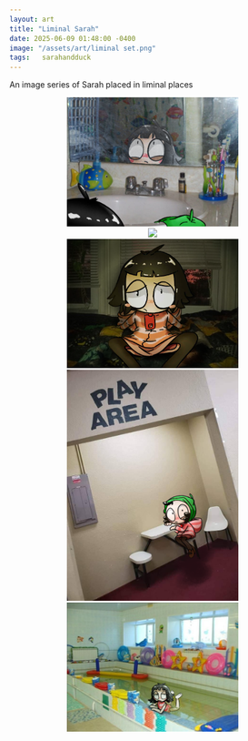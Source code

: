 ```yaml
---
layout: art
title: "Liminal Sarah"
date: 2025-06-09 01:48:00 -0400
image: "/assets/art/liminal set.png"
tags:   sarahandduck
---
```


An image series of Sarah placed in liminal places

<center> <img src= "/assets/art/Liminal Sarah/bathroom.png"  style="max-width:60%;max-height:60vh">
<center> <img src= "/assets/art/Liminal Sarah/Flooded2.png"  style="max-width:60%;max-height:60vh">
<center> <img src= "/assets/art/Liminal Sarah/Bed.png"  style="max-width:60%;max-height:60vh">
<center> <img src= "/assets/art/Liminal Sarah/Play Area.png"  style="max-width:60%;max-height:60vh">
<center> <img src= "/assets/art/Liminal Sarah/swimming.png"  style="max-width:60%;max-height:60vh">
